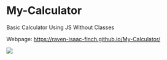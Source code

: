 # My-Calculator
Basic Calculator Using JS Without Classes

Webpage: https://raven-isaac-finch.github.io/My-Calculator/

![](https://user-images.githubusercontent.com/99633768/172045438-e96ed78e-5326-41f2-8781-7562c14db0b7.gif)
